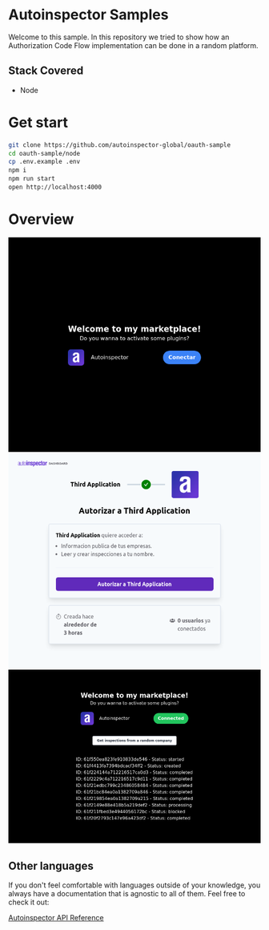 # Autoinspector Samples

Welcome to this sample. In this repository we tried to show how an Authorization Code Flow implementation can be done in a random platform.

## Stack Covered

- Node

# Get start

```bash
git clone https://github.com/autoinspector-global/oauth-sample
cd oauth-sample/node
cp .env.example .env
npm i
npm run start
open http://localhost:4000
```

# Overview

![alt text](./assets/1.png)
![alt text](./assets/2.png)
![alt text](./assets/3.png)

## Other languages

If you don't feel comfortable with languages outside of your knowledge, you always have a documentation that is agnostic to all of them. Feel free to check it out:

[Autoinspector API Reference](https://autoinspector.com.ar/docs/api/start)
